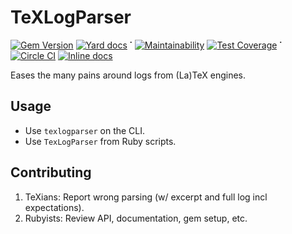 # TeXLogParser

[![Gem Version](https://badge.fury.io/rb/tex_log_parser.svg)](https://badge.fury.io/rb/tex_log_parser)
[![Yard docs](http://img.shields.io/badge/yard-docs-green.svg)](http://www.rubydoc.info/gems/tex_log_parser/) **˙**
[![Maintainability](https://api.codeclimate.com/v1/badges/748992a2c5f6570797d4/maintainability)](https://codeclimate.com/github/reitzig/texlogparser/maintainability) 
[![Test Coverage](https://api.codeclimate.com/v1/badges/748992a2c5f6570797d4/test_coverage)](https://codeclimate.com/github/reitzig/texlogparser/test_coverage) **˙**
[![Circle CI](https://circleci.com/gh/reitzig/texlogparser.svg?style=svg)](https://circleci.com/gh/reitzig/texlogparser)
[![Inline docs](http://inch-ci.org/github/reitzig/texlogparser.svg?branch=master)](http://inch-ci.org/github/reitzig/texlogparser)

Eases the many pains around logs from (La)TeX engines. 

## Usage

 * Use `texlogparser` on the CLI.
 * Use `TexLogParser` from Ruby scripts.

## Contributing

 1. TeXians: Report wrong parsing (w/ excerpt and full log incl expectations).
 2. Rubyists: Review API, documentation, gem setup, etc.
